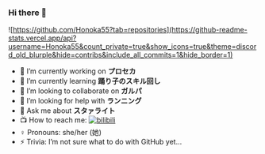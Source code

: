 ### Hi there 👋

![https://github.com/Honoka55?tab=repositories](https://github-readme-stats.vercel.app/api?username=Honoka55&count_private=true&show_icons=true&theme=discord_old_blurple&hide=contribs&include_all_commits=1&hide_border=1)

- 🔭 I’m currently working on **プロセカ**
- 🌱 I’m currently learning **踊り子のスキル回し**
- 👯 I’m looking to collaborate on **ガルパ**
- 🤔 I’m looking for help with **ランニング**
- 💬 Ask me about **スタァライト**
- 📺 How to reach me: [![bilibili](https://img.shields.io/badge/dynamic/json?label=焰华Honoka55&logo=bilibili&query=%24.data.follower&url=https%3A%2F%2Fapi.bilibili.com%2Fx%2Frelation%2Fstat%3Fvmid%3D7398042&color=blue&style=flat-square)](https://space.bilibili.com/7398042)
- ♀️ Pronouns: she/her (她)
- ⚡ Trivia: I’m not sure what to do with GitHub yet…
